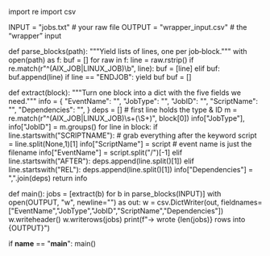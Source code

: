 import re
import csv

INPUT = "jobs.txt"           # your raw file
OUTPUT = "wrapper_input.csv" # the “wrapper” input

def parse_blocks(path):
    """Yield lists of lines, one per job‐block."""
    with open(path) as f:
        buf = []
        for raw in f:
            line = raw.rstrip()
            if re.match(r"^(AIX_JOB|LINUX_JOB)\b", line):
                buf = [line]
            elif buf:
                buf.append(line)
                if line == "ENDJOB":
                    yield buf
                    buf = []

def extract(block):
    """Turn one block into a dict with the five fields we need."""
    info = {
        "EventName": "",
        "JobType":  "",
        "JobID":    "",
        "ScriptName": "",
        "Dependencies": "",
    }
    deps = []
    # first line holds the type & ID
    m = re.match(r"^(AIX_JOB|LINUX_JOB)\s+(\S+)", block[0])
    info["JobType"], info["JobID"] = m.groups()
    for line in block:
        if line.startswith("SCRIPTNAME"):
            # grab everything after the keyword
            script = line.split(None,1)[1]
            info["ScriptName"] = script
            # event name is just the filename
            info["EventName"] = script.split("/")[-1]
        elif line.startswith("AFTER"):
            deps.append(line.split()[1])
        elif line.startswith("REL"):
            deps.append(line.split()[1])
    info["Dependencies"] = ",".join(deps)
    return info

def main():
    jobs = [extract(b) for b in parse_blocks(INPUT)]
    with open(OUTPUT, "w", newline="") as out:
        w = csv.DictWriter(out,
            fieldnames=["EventName","JobType","JobID","ScriptName","Dependencies"])
        w.writeheader()
        w.writerows(jobs)
    print(f"→ wrote {len(jobs)} rows into {OUTPUT}")

if __name__ == "__main__":
    main()
